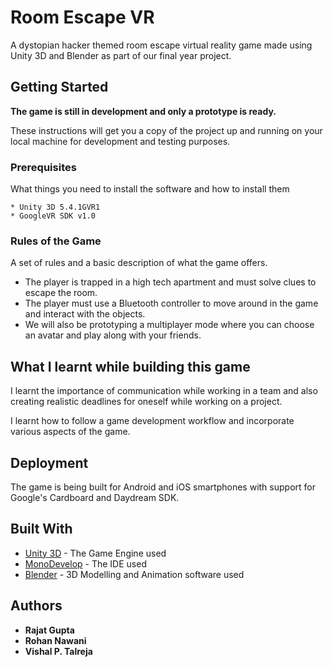 # Room Escape VR

A dystopian hacker themed room escape virtual reality game made using Unity 3D and Blender as part of our final year project. 

## Getting Started

**The game is still in development and only a prototype is ready.** 

These instructions will get you a copy of the project up and running on your local machine for development and testing purposes. 

### Prerequisites

What things you need to install the software and how to install them

```
* Unity 3D 5.4.1GVR1
* GoogleVR SDK v1.0
```

### Rules of the Game

A set of rules and a basic description of what the game offers.

* The player is trapped in a high tech apartment and must solve clues to escape the room.
* The player must use a Bluetooth controller to move around in the game and interact with the objects.
* We will also be prototyping a multiplayer mode where you can choose an avatar and play along with your friends.


## What I learnt while building this game

I learnt the importance of communication while working in a team and also creating realistic deadlines for oneself while working on a project.

I learnt how to follow a game development workflow and incorporate various aspects of the game.

## Deployment

The game is being built for Android and iOS smartphones with support for Google's Cardboard and Daydream SDK.

## Built With

* [Unity 3D](https://unity3d.com/) - The Game Engine used
* [MonoDevelop](http://www.monodevelop.com/) - The IDE used
* [Blender](https://www.blender.org/) - 3D Modelling and Animation software used

## Authors

* **Rajat Gupta** 
* **Rohan Nawani** 
* **Vishal P. Talreja** 

